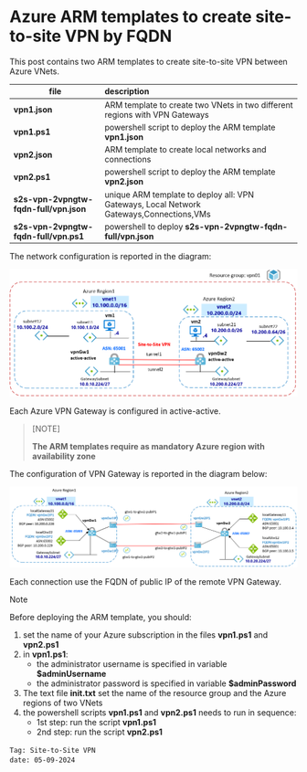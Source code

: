<properties
pageTitle= 'Azure ARM templates to create site-to-site VPN by FQDN'
description= "Azure ARM templates to create site-to-site VPN by FQDN"
documentationcenter: na
services=""
documentationCenter="na"
authors="fabferri"
manager=""
editor=""/>

<tags
   ms.service="configuration-Example-Azure"
   ms.devlang="na"
   ms.topic="article"
   ms.tgt_pltfrm="na"
   ms.workload="na"
   ms.date="28/01/2021"
   ms.author="fabferri" />

# Azure ARM templates to create site-to-site VPN by FQDN
This post contains two ARM templates to create site-to-site VPN between Azure VNets.

| file              | description                                                                 |       
| ----------------- |:--------------------------------------------------------------------------- |
| **vpn1.json**     | ARM template to create two VNets in two different regions with VPN Gateways |
| **vpn1.ps1**      | powershell script to deploy the ARM template **vpn1.json** |
| **vpn2.json**     | ARM template to create local networks and connections      |
| **vpn2.ps1**      | powershell script to deploy the ARM template **vpn2.json** |
| **s2s-vpn-2vpngtw-fqdn-full/vpn.json** | unique ARM template to deploy all: VPN Gateways, Local Network Gateways,Connections,VMs | 
| **s2s-vpn-2vpngtw-fqdn-full/vpn.ps1**  | powershell to deploy **s2s-vpn-2vpngtw-fqdn-full/vpn.json** | 

The network configuration is reported in the diagram:

[![1]][1]

Each Azure VPN Gateway is configured in active-active.

> [NOTE]
>
> **The ARM templates require as mandatory Azure region with availability zone** 

The configuration of VPN Gateway is reported in the diagram below:

[![2]][2]

Each connection use the FQDN of public IP of the remote VPN Gateway.

> [!NOTE]
>
> Before deploying the ARM template, you should:
> 1. set the name of your Azure subscription in the files **vpn1.ps1** and **vpn2.ps1**
> 2. in **vpn1.ps1**:  
>     * the administrator username is specified in variable **$adminUsername** 
>     * the administrator password is specified in variable **$adminPassword**
> 3. The text file **init.txt** set the name of the resource group and the Azure regions of two VNets
> 4. the powershell scripts **vpn1.ps1** and **vpn2.ps1** needs to run in sequence: 
>    * 1st step: run the script **vpn1.ps1**   
>    * 2nd step: run the script **vpn2.ps1**
>

`Tag: Site-to-Site VPN` <br>
`date: 05-09-2024`

<!--Image References-->

[1]: ./media/network-diagram.png "network diagram1"
[2]: ./media/vpn-config.png "network diagram2"

<!--Link References-->

